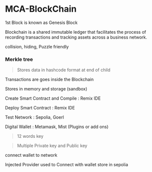 # MCA-BlockChain

1st Block is known as Genesis Block

Blockchain is a shared immutable ledger that facilitates the process of recording transactions and tracking assets across a business network.

collision,
hiding,
Puzzle friendly

### Merkle tree

> Stores data in hashcode format at end of child

Transactions are goes inside the Blockchain
<br/>

Stores in memory and storage (sandbox)

Create Smart Contract and Compile : Remix IDE

Deploy Smart Contract : Remix IDE

Test Network : Sepolia, Goerl

Digital Wallet : Metamask, Mist (Plugins or add ons)
> 12 words key

> Multiple Private key and Public key

connect wallet to network

Injected Provider used to Connect with wallet store in sepolia
